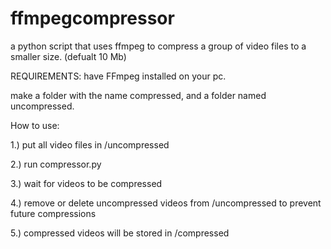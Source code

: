 # ffmpegcompressor
a python script that uses ffmpeg to compress a group of video files to a smaller size. (defualt 10 Mb)


REQUIREMENTS: 
have FFmpeg installed on your pc.

make a folder with the name compressed, and a folder named uncompressed.


How to use:



1.) put all video files in /uncompressed

2.) run compressor.py

3.) wait for videos to be compressed

4.) remove or delete uncompressed videos from /uncompressed to prevent future compressions

5.) compressed videos will be stored in /compressed
